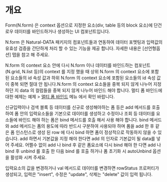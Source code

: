 개요
===

Form(N.form) 은 context 옵션으로 지정한 요소(div, table 등의 block 요소)에 단건 로우 데이터를 바인드하거나 생성하는  UI 컴포넌트입니다.

<p class="alert">N.form 은 Natural-DATA 패키지의 컴포넌트들과 연동하여 데이터 포멧팅과 입력값의 유효성 검증을 간단하게 처리 할 수 있는 기능을 제공 합니다. 자세한 내용은 [선언형옵션] 탭을 참고 해 주세요.</p>
<p class="alert">N.form 의 context 요소 안에 다시 N.form 이나 데이터를 바인드하는 컴포넌트(N.grid, N.list 등)의 context 를 지정 했을 때 상위 N.form 의 context 요소에 포함 된 요소들의 id 속성 값과 하위 N.form 의 context 요소에 포함된 요소들의 id 속성 값이 중복 되면 절대 안 됩니다.N.form 의 context 요소들을 중복 되지 않게 나누어 지정 하던 지 data 의 컬럼들을 중복 되지 않게 나누어 바인드 해야 합니다. 멀티 폼 바인드에 대한 예제는 예제 > <a href="#ZXhhcDA5MDAlMjQlRUIlQTklODAlRUQlOEIlQjAlMjAlRUQlOEYlQkMlMjAlRUIlQjAlOTQlRUMlOUQlQjglRUIlOTMlOUMkaHRtbCUyRm5hdHVyYWxqcyUyRmV4YXAlMkZleGFwMDkwMC5odG1s">멀티 폼 바인드</a> 메뉴 에서 확인 바랍니다.</p>
<p class="alert">신규입력이나 검색 블록 등 데이터를 신규로 생성해야하는 폼 등은 add 메서드를 호출하여 폼 안의 입력요소들을 기본으로 데이터를 생성하고 수정이나 조회 등 데이터를 요소들에 바인드 해야 하는 폼은 bind 메서드를 호출 해서 사용 해야 합니다. bind 메서드와 add 메서드는 폼의 용도에 따라 반드시 구분하여 사용되야 하며 폼을 add 한 후 같은 폼 인스턴스로 생성 된 row 에 다시 bind 하면 폼이 정상적으로 작동하지 않을 수 있습니다. add 하면서 기본값을 지정 해야 한다면 add 의 인자로 기본값이 될 data를 넣어 주세요. 어쩔수 없이 add 나 bind 후 같은 폼요소에 다시 bind 해야 한 다면 add 나 bind 후 unbind 를 호출 한 다음 bind 를 호출 하거나 폼 초기화 시 autoUnbind 옵션을 활성화 시켜 주세요.</p>
<p class="alert">입력요소의 값을 변경하거나 val 메서드로 데이터를 변경하면 rowStatus 프로퍼티가 생성되고, 입력은 "insert",  수정은 "update",  삭제는 "delete" 값이 입력 됩니다.</p>